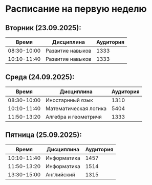 # Расписание на первую неделю

## Вторник (23.09.2025):
| Время       | Дисциплина           | Аудитория |
| ----------- | -------------------- | --------- |
| 08:30-10:00 | Развитие навыков     | 1333      |
| 10:10-11:40 | Развитие навыков     | 1333      |


## Среда  (24.09.2025):
| Время       | Дисциплина           | Аудитория |
| ----------- | -------------------- | --------- |
| 08:30-10:00 | Иностарнный язык     | 1310      |
| 10:10-11:40 | Математическая логика| 5404      |
| 11:50-13:20 | Алгебра и геометричя | 1333      |


## Пятница (25.09.2025):
| Время       | Дисциплина           | Аудитория |
| ----------- | -------------------- | --------- |
| 10:10-11:40 | Информатика          | 1457      |
| 11:50-13:20 | Информатика          | 1514      |
| 13:30-15:00 | Английский           | 1315      |
